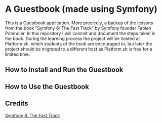 # A Guestbook (made using Symfony)

This is a Guestbook application. More precicely, a backup of the lessons from the book "Symfony 6: The Fast Track" by Symfony founder Fabien Potencier. In this repository I will commit and document the steps taken in the book. 
During the learning process the project will be hosted at Platform.sh, which students of the book are encouraged to, but later the project should be migrated to a different host as Platform.sh is free for a limited time. 

## How to Install and Run the Guestbook

## How to Use the Guestbook

## Credits

[Symfony 6: The Fast Track](https://symfony.com/doc/current/the-fast-track/en/index.html)